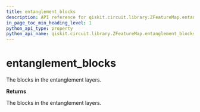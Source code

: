 ```yaml
---
title: entanglement_blocks
description: API reference for qiskit.circuit.library.ZFeatureMap.entanglement_blocks
in_page_toc_min_heading_level: 1
python_api_type: property
python_api_name: qiskit.circuit.library.ZFeatureMap.entanglement_blocks
---
```


# entanglement\_blocks

The blocks in the entanglement layers.

**Returns**

The blocks in the entanglement layers.

